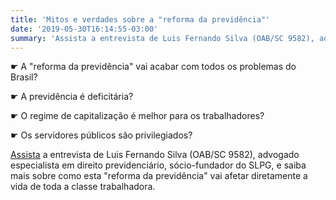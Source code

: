 ```yaml
---
title: 'Mitos e verdades sobre a "reforma da previdência"'
date: '2019-05-30T16:14:55-03:00'
summary: 'Assista a entrevista de Luis Fernando Silva (OAB/SC 9582), advogado especialista em direito previdenciário, sócio-fundador do SLPG, e saiba mais sobre como esta "reforma da previdência" vai afetar diretamente a vida de toda a classe trabalhadora.'
---
```


☛ A "reforma da previdência" vai acabar com todos os problemas do Brasil?

☛ A previdência é deficitária?

☛ O regime de capitalização é melhor para os trabalhadores?

☛ Os servidores públicos são privilegiados?

[Assista](https://youtu.be/AXStPeOppHE) a entrevista de Luis Fernando Silva (OAB/SC 9582), advogado especialista em direito previdenciário, sócio-fundador do SLPG, e saiba mais sobre como esta "reforma da previdência" vai afetar diretamente a vida de toda a classe trabalhadora.
